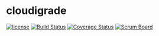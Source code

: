 # cloudigrade

[![license](https://img.shields.io/github/license/cloudigrade/cloudigrade.svg)]()
[![Build Status](https://travis-ci.org/cloudigrade/cloudigrade.svg?branch=master)](https://travis-ci.org/cloudigrade/cloudigrade)
[![Coverage Status](https://coveralls.io/repos/github/cloudigrade/cloudigrade/badge.svg?branch=coverage-configs)](https://coveralls.io/github/cloudigrade/cloudigrade?branch=coverage-configs)
[![Scrum Board](https://raw.githubusercontent.com/ZenHubIO/support/master/zenhub-badge.png)](https://app.zenhub.com/workspace/o/cloudigrade/cloudigrade/boards?repos=118967787)
